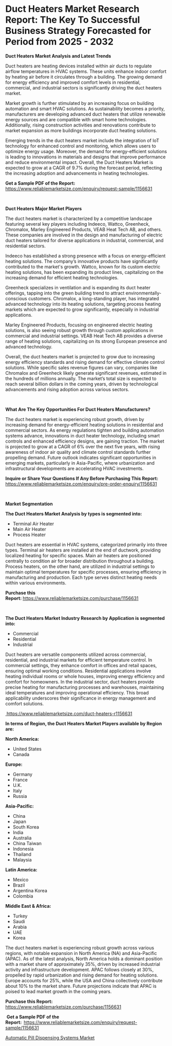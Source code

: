 <p><h1>Duct Heaters Market Research Report: The Key To Successful Business Strategy Forecasted for Period from 2025 - 2032</h1></p><p><strong>Duct Heaters Market Analysis and Latest Trends</strong></p>
<p><p>Duct heaters are heating devices installed within air ducts to regulate airflow temperatures in HVAC systems. These units enhance indoor comfort by heating air before it circulates through a building. The growing demand for energy efficiency and improved comfort levels in residential, commercial, and industrial sectors is significantly driving the duct heaters market.</p><p>Market growth is further stimulated by an increasing focus on building automation and smart HVAC solutions. As sustainability becomes a priority, manufacturers are developing advanced duct heaters that utilize renewable energy sources and are compatible with smart home technologies. Additionally, rising construction activities and renovations contribute to market expansion as more buildings incorporate duct heating solutions.</p><p>Emerging trends in the duct heaters market include the integration of IoT technology for enhanced control and monitoring, which allows users to optimize energy usage. Moreover, the demand for energy-efficient solutions is leading to innovations in materials and designs that improve performance and reduce environmental impact. Overall, the Duct Heaters Market is expected to grow at a CAGR of 9.7% during the forecast period, reflecting the increasing adoption and advancements in heating technologies.</p></p>
<p><strong>Get a Sample PDF of the Report:&nbsp;</strong> <a href="https://www.reliablemarketsize.com/enquiry/request-sample/1156631?utm_campaign=3550&utm_medium=2&utm_source=Github&utm_content=ia&utm_term=10042025&utm_id=duct-heaters">https://www.reliablemarketsize.com/enquiry/request-sample/1156631</a></p>
<p>&nbsp;</p>
<p><strong>Duct Heaters Major Market Players</strong></p>
<p><p>The duct heaters market is characterized by a competitive landscape featuring several key players including Indeeco, Wattco, Greenheck, Chromalox, Marley Engineered Products, VEAB Heat Tech AB, and others. These companies are involved in the design and manufacturing of electric duct heaters tailored for diverse applications in industrial, commercial, and residential sectors.</p><p>Indeeco has established a strong presence with a focus on energy-efficient heating solutions. The company’s innovative products have significantly contributed to the market's growth. Wattco, known for its custom electric heating solutions, has been expanding its product lines, capitalizing on the increasing demand for efficient heating technologies.</p><p>Greenheck specializes in ventilation and is expanding its duct heater offerings, tapping into the green building trend to attract environmentally-conscious customers. Chromalox, a long-standing player, has integrated advanced technology into its heating solutions, targeting process heating markets which are expected to grow significantly, especially in industrial applications.</p><p>Marley Engineered Products, focusing on engineered electric heating solutions, is also seeing robust growth through custom applications in commercial and industrial settings. VEAB Heat Tech AB provides a diverse range of heating solutions, capitalizing on its strong European presence and advanced technology.</p><p>Overall, the duct heaters market is projected to grow due to increasing energy efficiency standards and rising demand for effective climate control solutions. While specific sales revenue figures can vary, companies like Chromalox and Greenheck likely generate significant revenues, estimated in the hundreds of millions annually. The market’s total size is expected to reach several billion dollars in the coming years, driven by technological advancements and rising adoption across various sectors.</p></p>
<p>&nbsp;</p>
<p><strong>What Are The Key Opportunities For Duct Heaters Manufacturers?</strong></p>
<p><p>The duct heaters market is experiencing robust growth, driven by increasing demand for energy-efficient heating solutions in residential and commercial sectors. As energy regulations tighten and building automation systems advance, innovations in duct heater technology, including smart controls and enhanced efficiency designs, are gaining traction. The market is projected to grow at a CAGR of 6% over the next five years, with rising awareness of indoor air quality and climate control standards further propelling demand. Future outlook indicates significant opportunities in emerging markets, particularly in Asia-Pacific, where urbanization and infrastructural developments are accelerating HVAC investments.</p></p>
<p><strong>Inquire or Share Your Questions If Any Before Purchasing This Report:</strong> <a href="https://www.reliablemarketsize.com/enquiry/pre-order-enquiry/1156631?utm_campaign=3550&utm_medium=2&utm_source=Github&utm_content=ia&utm_term=10042025&utm_id=duct-heaters">https://www.reliablemarketsize.com/enquiry/pre-order-enquiry/1156631</a></p>
<p>&nbsp;</p>
<p><strong>Market Segmentation</strong></p>
<p><strong>The Duct Heaters Market Analysis by types is segmented into:</strong></p>
<p><ul><li>Terminal Air Heater</li><li>Main Air Heater</li><li>Process Heater</li></ul></p>
<p><p>Duct heaters are essential in HVAC systems, categorized primarily into three types. Terminal air heaters are installed at the end of ductwork, providing localized heating for specific spaces. Main air heaters are positioned centrally to condition air for broader distribution throughout a building. Process heaters, on the other hand, are utilized in industrial settings to maintain optimal temperatures for specific processes, ensuring efficiency in manufacturing and production. Each type serves distinct heating needs within various environments.</p></p>
<p><strong>Purchase this Report:&nbsp;</strong><a href="https://www.reliablemarketsize.com/purchase/1156631?utm_campaign=3550&utm_medium=2&utm_source=Github&utm_content=ia&utm_term=10042025&utm_id=duct-heaters">https://www.reliablemarketsize.com/purchase/1156631</a></p>
<p>&nbsp;</p>
<p><strong>The Duct Heaters Market Industry Research by Application is segmented into:</strong></p>
<p><ul><li>Commercial</li><li>Residential</li><li>Industrial</li></ul></p>
<p><p>Duct heaters are versatile components utilized across commercial, residential, and industrial markets for efficient temperature control. In commercial settings, they enhance comfort in offices and retail spaces, ensuring optimal working conditions. Residential applications involve heating individual rooms or whole houses, improving energy efficiency and comfort for homeowners. In the industrial sector, duct heaters provide precise heating for manufacturing processes and warehouses, maintaining ideal temperatures and improving operational efficiency. This broad applicability underscores their significance in energy management and comfort solutions.</p></p>
<p><a href="https://www.reliablemarketsize.com/duct-heaters-r1156631?utm_campaign=3550&utm_medium=2&utm_source=Github&utm_content=ia&utm_term=10042025&utm_id=duct-heaters">&nbsp;https://www.reliablemarketsize.com/duct-heaters-r1156631</a></p>
<p><strong>In terms of Region, the Duct Heaters Market Players available by Region are:</strong></p>
<p>
    <p> <strong> North America: </strong>
        <ul>
            <li>United States</li>
            <li>Canada</li>
        </ul>
        </p> 
    <p> <strong> Europe: </strong>
        <ul>
            <li>Germany</li>
            <li>France</li>
            <li>U.K.</li>
            <li>Italy</li>
            <li>Russia</li>
        </ul>
        </p> 
    <p> <strong> Asia-Pacific: </strong>
        <ul>
            <li>China</li>
            <li>Japan</li>
            <li>South Korea</li>
            <li>India</li>
            <li>Australia</li>
            <li>China Taiwan</li>
            <li>Indonesia</li>
            <li>Thailand</li>
            <li>Malaysia</li>
        </ul>
        </p> 
    <p> <strong> Latin America: </strong>
        <ul>
            <li>Mexico</li>
            <li>Brazil</li>
            <li>Argentina Korea</li>
            <li>Colombia</li>
        </ul>
        </p> 
    <p> <strong> Middle East & Africa: </strong>
        <ul>
            <li>Turkey</li>
            <li>Saudi</li>
            <li>Arabia</li>
            <li>UAE</li>
            <li>Korea</li>
        </ul>
    </p>
    </p>
<p><p>The duct heaters market is experiencing robust growth across various regions, with notable expansion in North America (NA) and Asia-Pacific (APAC). As of the latest analysis, North America holds a dominant position with a market share of approximately 35%, driven by increased industrial activity and infrastructure development. APAC follows closely at 30%, propelled by rapid urbanization and rising demand for heating solutions. Europe accounts for 25%, while the USA and China collectively contribute about 10% to the market share. Future projections indicate that APAC is poised to lead market growth in the coming years.</p></p>
<p><strong>Purchase this Report: </strong><a href="https://www.reliablemarketsize.com/purchase/1156631?utm_campaign=3550&utm_medium=2&utm_source=Github&utm_content=ia&utm_term=10042025&utm_id=duct-heaters">https://www.reliablemarketsize.com/purchase/1156631</a></p>
<p>&nbsp;<strong>Get a Sample PDF of the Report:&nbsp;&nbsp;</strong><a href="https://www.reliablemarketsize.com/enquiry/request-sample/1156631?utm_campaign=3550&utm_medium=2&utm_source=Github&utm_content=ia&utm_term=10042025&utm_id=duct-heaters">https://www.reliablemarketsize.com/enquiry/request-sample/1156631</a></p>
<p><strong></strong></p>
<p><p><a href="https://github.com/luerabollevc/Market-Research-Report-List-1/blob/main/automatic-pill-dispensing-systems-market.md?utm_campaign=3550&utm_medium=2&utm_source=Github&utm_content=ia&utm_term=10042025&utm_id=duct-heaters">Automatic Pill Dispensing Systems Market</a></p></p>